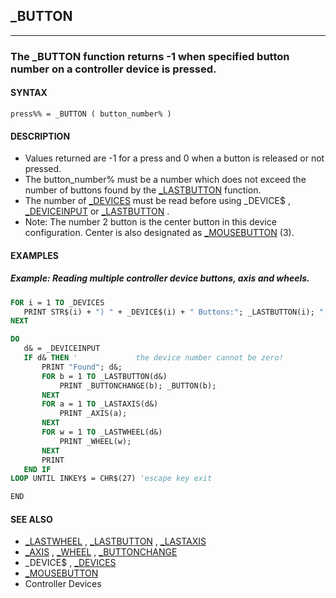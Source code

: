 ## _BUTTON
---

### The _BUTTON function returns -1 when specified button number on a controller device is pressed.

#### SYNTAX

`press%% = _BUTTON ( button_number% )`

#### DESCRIPTION
* Values returned are -1 for a press and 0 when a button is released or not pressed.
* The button_number% must be a number which does not exceed the number of buttons found by the [_LASTBUTTON](file:/home/grymmjack/git/QB64pe/internal/help/_LASTBUTTON.md) function.
* The number of [_DEVICES](file:/home/grymmjack/git/QB64pe/internal/help/_DEVICES.md) must be read before using _DEVICE$ , [_DEVICEINPUT](file:/home/grymmjack/git/QB64pe/internal/help/_DEVICEINPUT.md) or [_LASTBUTTON](file:/home/grymmjack/git/QB64pe/internal/help/_LASTBUTTON.md) .
* Note: The number 2 button is the center button in this device configuration. Center is also designated as [_MOUSEBUTTON](file:/home/grymmjack/git/QB64pe/internal/help/_MOUSEBUTTON.md) (3).


#### EXAMPLES
##### Example: Reading multiple controller device buttons, axis and wheels.
```vb
FOR i = 1 TO _DEVICES
   PRINT STR$(i) + ") " + _DEVICE$(i) + " Buttons:"; _LASTBUTTON(i); ",Axis:"; _LASTAXIS(i); ",Wheel:"; _LASTWHEEL(i)
NEXT

DO
   d& = _DEVICEINPUT
   IF d& THEN '             the device number cannot be zero!
       PRINT "Found"; d&;
       FOR b = 1 TO _LASTBUTTON(d&)
           PRINT _BUTTONCHANGE(b); _BUTTON(b);
       NEXT
       FOR a = 1 TO _LASTAXIS(d&)
           PRINT _AXIS(a);
       NEXT
       FOR w = 1 TO _LASTWHEEL(d&)
           PRINT _WHEEL(w);
       NEXT
       PRINT
   END IF
LOOP UNTIL INKEY$ = CHR$(27) 'escape key exit

END
```
  


#### SEE ALSO
* [_LASTWHEEL](file:/home/grymmjack/git/QB64pe/internal/help/_LASTWHEEL.md) , [_LASTBUTTON](file:/home/grymmjack/git/QB64pe/internal/help/_LASTBUTTON.md) , [_LASTAXIS](file:/home/grymmjack/git/QB64pe/internal/help/_LASTAXIS.md)
* [_AXIS](file:/home/grymmjack/git/QB64pe/internal/help/_AXIS.md) , [_WHEEL](file:/home/grymmjack/git/QB64pe/internal/help/_WHEEL.md) , [_BUTTONCHANGE](file:/home/grymmjack/git/QB64pe/internal/help/_BUTTONCHANGE.md)
* _DEVICE$ , [_DEVICES](file:/home/grymmjack/git/QB64pe/internal/help/_DEVICES.md)
* [_MOUSEBUTTON](file:/home/grymmjack/git/QB64pe/internal/help/_MOUSEBUTTON.md)
* Controller Devices
